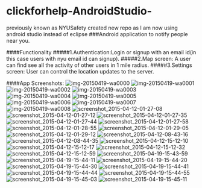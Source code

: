 # clickforhelp-AndroidStudio-
previously known as NYUSafety created new repo as I am now using android studio instead of eclipse
###Android application to notify people near you.

####Functionality
#####1.Authentication:Login or signup with an email id(in this case users with nyu email id can signup).
#####2.Map screen: A user can find see all the activity of other users in 1 mile radius.
#####3.Settings screen: User can control the location updates to the server.

####App Screenshots:
![img-20150419-wa0000](https://cloud.githubusercontent.com/assets/7348020/8147120/c756acbe-122d-11e5-8c5d-47ad38e77358.jpg)
![img-20150419-wa0001](https://cloud.githubusercontent.com/assets/7348020/8147122/c7596df0-122d-11e5-9d4a-752ee2da7def.jpg)
![img-20150419-wa0002](https://cloud.githubusercontent.com/assets/7348020/8147123/c75a0b7a-122d-11e5-9b7d-40d7c30e0175.jpg)
![img-20150419-wa0003](https://cloud.githubusercontent.com/assets/7348020/8147124/c75a2c54-122d-11e5-9d0f-ab966017ae85.jpg)
![img-20150419-wa0004](https://cloud.githubusercontent.com/assets/7348020/8147121/c758693c-122d-11e5-8f3e-7b98a0ecffab.jpg)
![img-20150419-wa0005](https://cloud.githubusercontent.com/assets/7348020/8147125/c75c7e00-122d-11e5-9858-b4c6f55d2370.jpg)
![img-20150419-wa0006](https://cloud.githubusercontent.com/assets/7348020/8147126/c75ca88a-122d-11e5-89aa-b100cecb36d7.jpg)
![img-20150419-wa0007](https://cloud.githubusercontent.com/assets/7348020/8147127/c75e15a8-122d-11e5-897f-52520ba3430b.jpg)
![img-20150419-wa0008](https://cloud.githubusercontent.com/assets/7348020/8147130/c761bb40-122d-11e5-8707-1321af749dce.jpg)
![screenshot_2015-04-12-01-27-08](https://cloud.githubusercontent.com/assets/7348020/8147128/c75e2dcc-122d-11e5-9d64-168c2afb04a0.png)
![screenshot_2015-04-12-01-27-12](https://cloud.githubusercontent.com/assets/7348020/8147129/c7609648-122d-11e5-82ea-79cd803b31e1.png)
![screenshot_2015-04-12-01-27-35](https://cloud.githubusercontent.com/assets/7348020/8147131/c7620a50-122d-11e5-87cb-f2c7ee1ca096.png)
![screenshot_2015-04-12-01-27-44](https://cloud.githubusercontent.com/assets/7348020/8147133/c762f492-122d-11e5-899c-98ca45cbd131.png)
![screenshot_2015-04-12-01-27-58](https://cloud.githubusercontent.com/assets/7348020/8147134/c764383e-122d-11e5-87be-c4a9651b9fe2.png)
![screenshot_2015-04-12-01-28-55](https://cloud.githubusercontent.com/assets/7348020/8147132/c7623f16-122d-11e5-8312-4239a21be391.png)
![screenshot_2015-04-12-01-29-05](https://cloud.githubusercontent.com/assets/7348020/8147136/c766ca0e-122d-11e5-9975-d917ea5b56df.png)
![screenshot_2015-04-12-01-29-12](https://cloud.githubusercontent.com/assets/7348020/8147137/c767b644-122d-11e5-83ee-f3d6ffa62ecd.png)
![screenshot_2015-04-12-08-43-16](https://cloud.githubusercontent.com/assets/7348020/8147139/c769b26e-122d-11e5-8f00-b398f637b075.png)
![screenshot_2015-04-12-08-44-35](https://cloud.githubusercontent.com/assets/7348020/8147138/c768e0dc-122d-11e5-8417-cbff578374a6.png)
![screenshot_2015-04-12-15-12-10](https://cloud.githubusercontent.com/assets/7348020/8147135/c766af06-122d-11e5-9bc5-af9344533deb.png)
![screenshot_2015-04-12-15-12-17](https://cloud.githubusercontent.com/assets/7348020/8147140/c76a309a-122d-11e5-98b0-24bf61e6d135.png)
![screenshot_2015-04-12-15-12-32](https://cloud.githubusercontent.com/assets/7348020/8147141/c76c5e56-122d-11e5-93a8-d4ad6ded2cdf.png)
![screenshot_2015-04-12-15-12-59](https://cloud.githubusercontent.com/assets/7348020/8147142/c76d5036-122d-11e5-9e85-c2e383706cb6.png)
![screenshot_2015-04-19-15-43-59](https://cloud.githubusercontent.com/assets/7348020/8147146/c770b37a-122d-11e5-8e32-02127c388a9f.png)
![screenshot_2015-04-19-15-44-11](https://cloud.githubusercontent.com/assets/7348020/8147143/c76e1f20-122d-11e5-8c3a-7fdc0902e724.png)
![screenshot_2015-04-19-15-44-20](https://cloud.githubusercontent.com/assets/7348020/8147144/c76f99ea-122d-11e5-86e6-443431ec60cb.png)
![screenshot_2015-04-19-15-44-30](https://cloud.githubusercontent.com/assets/7348020/8147145/c7701636-122d-11e5-905d-82455715a78c.png)
![screenshot_2015-04-19-15-44-41](https://cloud.githubusercontent.com/assets/7348020/8147148/c772dee8-122d-11e5-810c-aa44032b1a0b.png)
![screenshot_2015-04-19-15-44-44](https://cloud.githubusercontent.com/assets/7348020/8147147/c771f9e2-122d-11e5-8967-0521a946cad2.png)
![screenshot_2015-04-19-15-44-55](https://cloud.githubusercontent.com/assets/7348020/8147149/c7744008-122d-11e5-99db-76f080c21cb4.png)
![screenshot_2015-04-19-15-45-03](https://cloud.githubusercontent.com/assets/7348020/8147150/c775ee80-122d-11e5-9177-1bbb89eb4149.png)
![screenshot_2015-04-19-15-45-11](https://cloud.githubusercontent.com/assets/7348020/8147151/c7774adc-122d-11e5-9786-702c03f8fc79.png)
